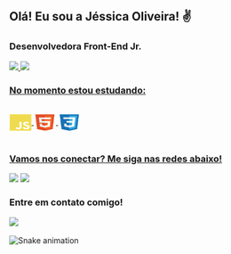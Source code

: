 ## Olá! Eu sou a **Jéssica Oliveira!** ✌️
### Desenvolvedora Front-End Jr.

<div>
  <a href="https://github.com/jessica-os">
    <img height="180em" src="https://github-readme-stats.vercel.app/api?username=jessica-os&show_icons=true&theme=tokyonight&include_all_commits=true&count_private=true"/>
  <img height="180em" src="https://github-readme-stats.vercel.app/api/top-langs/?username=jessica-os&layout=compact&langs_count=6&theme=tokyonight"/>
 
</div>
  
  ### No momento estou estudando:
<div style="display: inline_block"><br>
  <img align="center" alt="Js" height="30" width="40" src="https://raw.githubusercontent.com/devicons/devicon/master/icons/javascript/javascript-plain.svg">
  <img align="center" alt="HTML" height="30" width="40" src="https://raw.githubusercontent.com/devicons/devicon/master/icons/html5/html5-original.svg">
  <img align="center" alt="CSS" height="30" width="40" src="https://raw.githubusercontent.com/devicons/devicon/master/icons/css3/css3-original.svg">
</div>
 
 <br>
 
  ### Vamos nos conectar? Me siga nas redes abaixo!
 
<div> 
  
  <a href="https://instagram.com/elisaaje" target="_blank"><img src="https://img.shields.io/badge/-Instagram-%23E4405F?style=for-the-badge&logo=instagram&logoColor=white" target="_blank"></a>
  <a href="https://www.linkedin.com/in/jessica-oliveira-844092265" target="_blank"><img src="https://img.shields.io/badge/-LinkedIn-%230077B5?style=for-the-badge&logo=linkedin&logoColor=white" target="_blank"></a> 
  
  ### Entre em contato comigo!
  <a href = "mailto:elisa0js@gmail.com"><img src="https://img.shields.io/badge/-Gmail-%23333?style=for-the-badge&logo=gmail&logoColor=white" target="_blank"></a>
 
  ![Snake animation](https://github.com/jessica-os/jessica-os/blob/output/github-contribution-grid-snake.svg)

</div>
